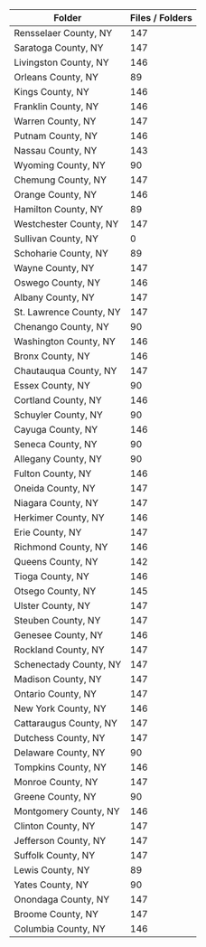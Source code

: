 | Folder                  |   Files / Folders |
|-------------------------|-------------------|
| Rensselaer County, NY   |               147 |
| Saratoga County, NY     |               147 |
| Livingston County, NY   |               146 |
| Orleans County, NY      |                89 |
| Kings County, NY        |               146 |
| Franklin County, NY     |               146 |
| Warren County, NY       |               147 |
| Putnam County, NY       |               146 |
| Nassau County, NY       |               143 |
| Wyoming County, NY      |                90 |
| Chemung County, NY      |               147 |
| Orange County, NY       |               146 |
| Hamilton County, NY     |                89 |
| Westchester County, NY  |               147 |
| Sullivan County, NY     |                 0 |
| Schoharie County, NY    |                89 |
| Wayne County, NY        |               147 |
| Oswego County, NY       |               146 |
| Albany County, NY       |               147 |
| St. Lawrence County, NY |               147 |
| Chenango County, NY     |                90 |
| Washington County, NY   |               146 |
| Bronx County, NY        |               146 |
| Chautauqua County, NY   |               147 |
| Essex County, NY        |                90 |
| Cortland County, NY     |               146 |
| Schuyler County, NY     |                90 |
| Cayuga County, NY       |               146 |
| Seneca County, NY       |                90 |
| Allegany County, NY     |                90 |
| Fulton County, NY       |               146 |
| Oneida County, NY       |               147 |
| Niagara County, NY      |               147 |
| Herkimer County, NY     |               146 |
| Erie County, NY         |               147 |
| Richmond County, NY     |               146 |
| Queens County, NY       |               142 |
| Tioga County, NY        |               146 |
| Otsego County, NY       |               145 |
| Ulster County, NY       |               147 |
| Steuben County, NY      |               147 |
| Genesee County, NY      |               146 |
| Rockland County, NY     |               147 |
| Schenectady County, NY  |               147 |
| Madison County, NY      |               147 |
| Ontario County, NY      |               147 |
| New York County, NY     |               146 |
| Cattaraugus County, NY  |               147 |
| Dutchess County, NY     |               147 |
| Delaware County, NY     |                90 |
| Tompkins County, NY     |               146 |
| Monroe County, NY       |               147 |
| Greene County, NY       |                90 |
| Montgomery County, NY   |               146 |
| Clinton County, NY      |               147 |
| Jefferson County, NY    |               147 |
| Suffolk County, NY      |               147 |
| Lewis County, NY        |                89 |
| Yates County, NY        |                90 |
| Onondaga County, NY     |               147 |
| Broome County, NY       |               147 |
| Columbia County, NY     |               146 |